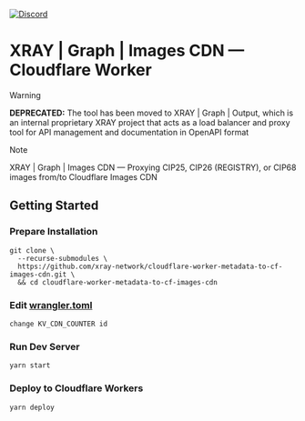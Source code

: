 <a href="https://discord.gg/WhZmm46APN"><img alt="Discord" src="https://img.shields.io/discord/852538978946383893?style=for-the-badge&logo=discord&label=Discord&labelColor=%231940ED&color=%233FCB9B"></a>

# XRAY | Graph | Images CDN — Cloudflare Worker

> [!WARNING]
> **DEPRECATED:** The tool has been moved to XRAY | Graph | Output, which is an internal proprietary XRAY project that acts as a load balancer and proxy tool for API management and documentation in OpenAPI format

> [!NOTE]
> XRAY | Graph | Images CDN — Proxying CIP25, CIP26 (REGISTRY), or CIP68 images from/to Cloudflare Images CDN

## Getting Started
### Prepare Installation

``` console
git clone \
  --recurse-submodules \
  https://github.com/xray-network/cloudflare-worker-metadata-to-cf-images-cdn.git \
  && cd cloudflare-worker-metadata-to-cf-images-cdn
```

### Edit [wrangler.toml](https://github.com/xray-network/cloudflare-worker-metadata-to-cf-images-cdn/blob/main/wrangler.toml)

```
change KV_CDN_COUNTER id
```

### Run Dev Server

```
yarn start
```

### Deploy to Cloudflare Workers

```
yarn deploy
```
